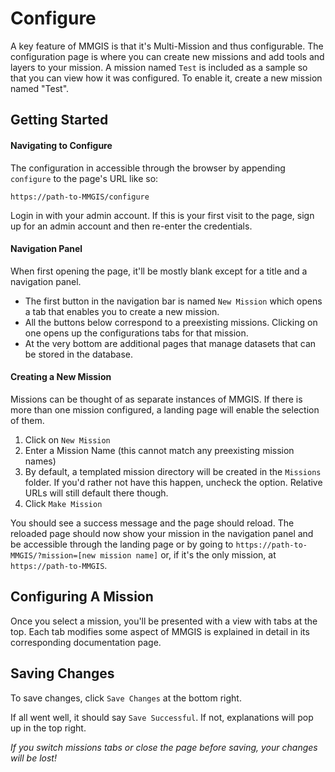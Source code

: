 # Configure

A key feature of MMGIS is that it's Multi-Mission and thus configurable. The configuration page is where you can create new missions and add tools and layers to your mission. A mission named `Test` is included as a sample so that you can view how it was configured. To enable it, create a new mission named "Test".

## Getting Started

#### Navigating to Configure

The configuration in accessible through the browser by appending `configure` to the page's URL like so:

`https://path-to-MMGIS/configure`

Login in with your admin account. If this is your first visit to the page, sign up for an admin account and then re-enter the credentials.

#### Navigation Panel

When first opening the page, it'll be mostly blank except for a title and a navigation panel.

- The first button in the navigation bar is named `New Mission` which opens a tab that enables you to create a new mission.
- All the buttons below correspond to a preexisting missions. Clicking on one opens up the configurations tabs for that mission.
- At the very bottom are additional pages that manage datasets that can be stored in the database.

#### Creating a New Mission

Missions can be thought of as separate instances of MMGIS. If there is more than one mission configured, a landing page will enable the selection of them.

1. Click on `New Mission`
1. Enter a Mission Name (this cannot match any preexisting mission names)
1. By default, a templated mission directory will be created in the `Missions` folder. If you'd rather not have this happen, uncheck the option. Relative URLs will still default there though.
1. Click `Make Mission`

You should see a success message and the page should reload. The reloaded page should now show your mission in the navigation panel and be accessible through the landing page or by going to `https://path-to-MMGIS/?mission=[new mission name]` or, if it's the only mission, at `https://path-to-MMGIS`.

## Configuring A Mission

Once you select a mission, you'll be presented with a view with tabs at the top. Each tab modifies some aspect of MMGIS is explained in detail in its corresponding documentation page.

## Saving Changes

To save changes, click `Save Changes` at the bottom right.

If all went well, it should say `Save Successful`. If not, explanations will pop up in the top right.

_If you switch missions tabs or close the page before saving, your changes will be lost!_
